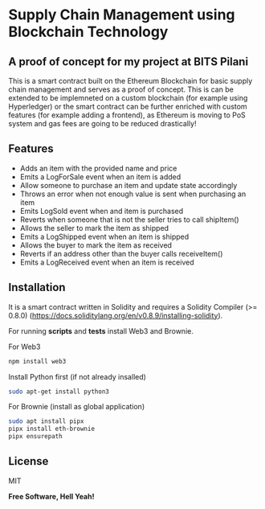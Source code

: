 # Supply Chain Management using Blockchain Technology

## A proof of concept for my project at BITS Pilani

This is a smart contract built on the Ethereum Blockchain for basic supply chain management and serves as a proof of concept. This is can be extended to be implemneted on a custom blockchain (for example using Hyperledger) or the smart contract can be further enriched with custom features (for example adding a frontend), as Ethereum is moving to PoS system and gas fees are going to be reduced drastically!

## Features

- Adds an item with the provided name and price
- Emits a LogForSale event when an item is added
- Allow someone to purchase an item and update state accordingly
- Throws an error when not enough value is sent when purchasing an item
- Emits LogSold event when and item is purchased
- Reverts when someone that is not the seller tries to call shipItem()
- Allows the seller to mark the item as shipped
- Emits a LogShipped event when an item is shipped
- Allows the buyer to mark the item as received
- Reverts if an address other than the buyer calls receiveItem()
- Emits a LogReceived event when an item is received

## Installation

It is a smart contract written in Solidity and requires a Solidity Compiler (>= 0.8.0) (https://docs.soliditylang.org/en/v0.8.9/installing-solidity).

For running **scripts** and **tests** install Web3 and Brownie.

For Web3

```sh
npm install web3
```

Install Python first (if not already insalled)

```sh
sudo apt-get install python3
```

For Brownie (install as global application)

```sh
sudo apt install pipx
pipx install eth-brownie
pipx ensurepath
```

## License

MIT

**Free Software, Hell Yeah!**
